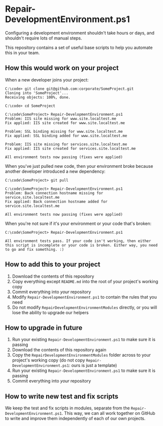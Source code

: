 # Repair-DevelopmentEnvironment.ps1

Configuring a development environment shouldn't take hours or days, and shouldn't require lots of manual steps.

This repository contains a set of useful base scripts to help you automate this in your team.

## How this would work on your project

When a new developer joins your project:

    C:\code> git clone git@github.com:corporate/SomeProject.git
    Cloning into 'SomeProject'...
    Receiving objects: 100%, done.
    
    C:\code> cd SomeProject
    
    C:\code\SomeProject> Repair-DevelopmentEnvironment.ps1
    Problem: IIS site missing for www.site.localtest.me
    Fix applied: IIS site created for www.site.localtest.me
    
    Problem: SSL binding missing for www.site.localtest.me
    Fix applied: SSL binding added for www.site.localtest.me
    
    Problem: IIS site missing for services.site.localtest.me
    Fix applied: IIS site created for services.site.localtest.me
    
    All environment tests now passing (fixes were applied)
    
When you've just pulled new code, then your environment broke because another developer introduced a new dependency:

    C:\code\SomeProject> git pull
    
    C:\code\SomeProject> Repair-DevelopmentEnvironment.ps1
    Problem: Back connection hostname missing for service.site.localtest.me
    Fix applied: Back connection hostname added for service.site.localtest.me
    
    All environment tests now passing (fixes were applied)

When you're not sure if it's your environment or your code that's broken:

    C:\code\SomeProject> Repair-DevelopmentEnvironment.ps1
    
    All environment tests pass. If your code isn't working, then either this script is incomplete or your code is broken. Either way, you need to go and fix something. :)

## How to add this to your project

1. Download the contents of this repository
2. Copy everything except `README.md` into the root of your project's working copy
3. Commit everything into _your_ repository
4. Modify `Repair-DevelopmentEnvironment.ps1` to contain the rules that you need
5. Do not modify `RepairDevelopmentEnvironmentModules` directly, or you will lose the ability to upgrade our helpers

## How to upgrade in future

1. Run your existing `Repair-DevelopmentEnvironment.ps1` to make sure it is passing
2. Download the contents of this repository again
3. Copy the `RepairDevelopmentEnvironmentModules` folder across to your project's working copy (do not copy `Repair-DevelopmentEnvironment.ps1`: ours is just a template)
4. Run your existing `Repair-DevelopmentEnvironment.ps1` to make sure it is passing
5. Commit everything into _your_ repository

## How to write new test and fix scripts

We keep the test and fix scripts in modules, separate from the `Repair-DevelopmentEnvironment.ps1`. This way, we can all work together on GitHub to write and improve them independently of each of our own projects.
